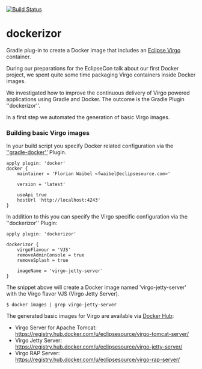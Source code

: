 [![Build Status](https://travis-ci.org/eclipsesource/dockerizor.svg)](https://travis-ci.org/eclipsesource/dockerizor)

dockerizor
==========

Gradle plug-in to create a Docker image that includes an [Eclipse Virgo][Virgo] container.

During our preparations for the EclipseCon talk about our first Docker project, we spent quite some time
packaging Virgo containers inside Docker images.

We investigated how to improve the continuous delivery of Virgo powered applications using Gradle and Docker. The outcome is the Gradle Plugin ''dockerizor''.

In a first step we automated the generation of basic Virgo images.

### Building basic Virgo images

In your build script you specify Docker related configuration via the [''gradle-docker''][gradle-docker] Plugin.

	apply plugin: 'docker'
	docker {
		maintainer = 'Florian Waibel <fwaibel@eclipsesource.com>'

		version = 'latest'

		useApi true
		hostUrl 'http://localhost:4243'
	}

In addition to this you can specify the Virgo specific configuration via the ''dockerizor'' Plugin:

    apply plugin: 'dockerizor'
    
    dockerizor {
        virgoFlavour = 'VJS'
        removeAdminConsole = true
        removeSplash = true

        imageName = 'virgo-jetty-server'
    }

The snippet above will create a Docker image named 'virgo-jetty-server' with the Virgo flavor VJS (Virgo Jetty Server).

	$ docker images | grep virgo-jetty-server

The generated basic images for Virgo are available via [Docker Hub][dockerhub]:

 * Virgo Server for Apache Tomcat: https://registry.hub.docker.com/u/eclipsesource/virgo-tomcat-server/
 * Virgo Jetty Server: https://registry.hub.docker.com/u/eclipsesource/virgo-jetty-server/
 * Virgo RAP Server: https://registry.hub.docker.com/u/eclipsesource/virgo-rap-server/

[Virgo]: http://www.eclipse.org/virgo/ "Virgo"
[gradle-docker]: https://github.com/Transmode/gradle-docker "gradle-docker"
[dockerhub]: https://hub.docker.com/ "Docker Hub"
